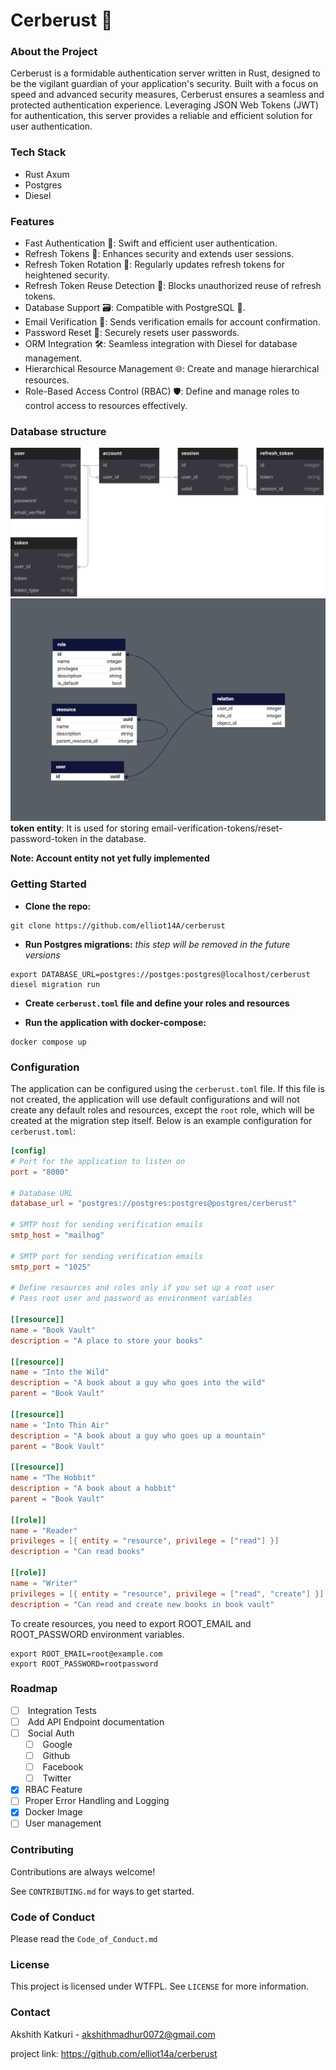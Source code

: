 # Cerberust 🦀

### About the Project

Cerberust is a formidable authentication server written in Rust, designed to be the vigilant guardian of your application's security. Built with a focus on speed and advanced security measures, Cerberust ensures a seamless and protected authentication experience. Leveraging JSON Web Tokens (JWT) for authentication, this server provides a reliable and efficient solution for user authentication. 

### Tech Stack
- Rust Axum
- Postgres
- Diesel

### Features
- Fast Authentication 🚀: Swift and efficient user authentication.
- Refresh Tokens 🔐: Enhances security and extends user sessions.
- Refresh Token Rotation 🔄: Regularly updates refresh tokens for heightened security.
- Refresh Token Reuse Detection 🚫: Blocks unauthorized reuse of refresh tokens.
- Database Support 🗃️: Compatible with PostgreSQL 🐘.
- Email Verification 📧: Sends verification emails for account confirmation.
- Password Reset 🔑: Securely resets user passwords.
- ORM Integration 🛠️: Seamless integration with Diesel for database management.
- Hierarchical Resource Management 🌐: Create and manage hierarchical resources.
- Role-Based Access Control (RBAC) 🛡️: Define and manage roles to control access to resources effectively.

### Database structure

![](https://github.com/elliot14A/cerberust/blob/main/assets/database.svg)
![](https://github.com/elliot14A/cerberust/blob/main/assets/cerberust.png)
__token entity__: It is used for storing email-verification-tokens/reset-password-token in the database.

__Note: Account entity not yet fully implemented__


### Getting Started

- __Clone the repo:__

```shell
git clone https://github.com/elliot14A/cerberust
```

- __Run Postgres migrations:__
	 *this step will be removed in the future versions*

```shell
export DATABASE_URL=postgres://postges:postgres@localhost/cerberust
diesel migration run
```

- __Create `cerberust.toml` file and define your roles and resources__

- __Run the application with docker-compose:__

```shell
docker compose up
```

### Configuration
The application can be configured using the `cerberust.toml` file. If this file is not created, the application will use default configurations and will not create any default roles and resources, except the `root` role, which will be created at the migration step itself. Below is an example configuration for `cerberust.toml`:

```toml
[config]
# Port for the application to listen on
port = "8080"

# Database URL
database_url = "postgres://postgres:postgres@postgres/cerberust"

# SMTP host for sending verification emails
smtp_host = "mailhog"

# SMTP port for sending verification emails
smtp_port = "1025"

# Define resources and roles only if you set up a root user
# Pass root user and password as environment variables

[[resource]]
name = "Book Vault"
description = "A place to store your books"

[[resource]]
name = "Into the Wild"
description = "A book about a guy who goes into the wild"
parent = "Book Vault"

[[resource]]
name = "Into Thin Air"
description = "A book about a guy who goes up a mountain"
parent = "Book Vault"

[[resource]]
name = "The Hobbit"
description = "A book about a hobbit"
parent = "Book Vault"

[[role]]
name = "Reader"
privileges = [{ entity = "resource", privilege = ["read"] }]
description = "Can read books"

[[role]]
name = "Writer"
privileges = [{ entity = "resource", privilege = ["read", "create"] }]
description = "Can read and create new books in book vault"
```

To create resources, you need to export ROOT_EMAIL and ROOT_PASSWORD environment variables.

```shell
export ROOT_EMAIL=root@example.com
export ROOT_PASSWORD=rootpassword
```


### Roadmap

- [ ]  Integration Tests  
- [ ]  Add API Endpoint documentation
- [ ]  Social Auth
    - [ ]  Google
    - [ ]  Github
    - [ ]  Facebook
    - [ ]  Twitter
- [x] RBAC Feature
- [ ] Proper Error Handling and Logging
- [x] Docker Image
- [ ] User management

### Contributing

Contributions are always welcome!

See `CONTRIBUTING.md` for ways to get started.

### Code of Conduct

Please read the `Code_of_Conduct.md`

### License

This project is licensed under WTFPL. See `LICENSE` for more information.

### Contact
Akshith Katkuri - akshithmadhur0072@gmail.com

project link: https://github.com/elliot14a/cerberust
